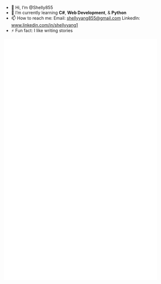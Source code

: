 - 👋 Hi, I’m @Shelly855
- 🌱 I’m currently learning **C#**, **Web Development**, & **Python**
- 📫 How to reach me:
Email: shellyyang855@gmail.com
LinkedIn: www.linkedin.com/in/shellyyang1
- ⚡ Fun fact: I like writing stories

![GitHub Metrics](./github-metrics.svg)
